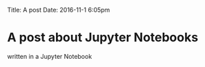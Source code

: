 Title: A post
Date: 2016-11-1 6:05pm

# A post about Jupyter Notebooks

written in a Jupyter Notebook
